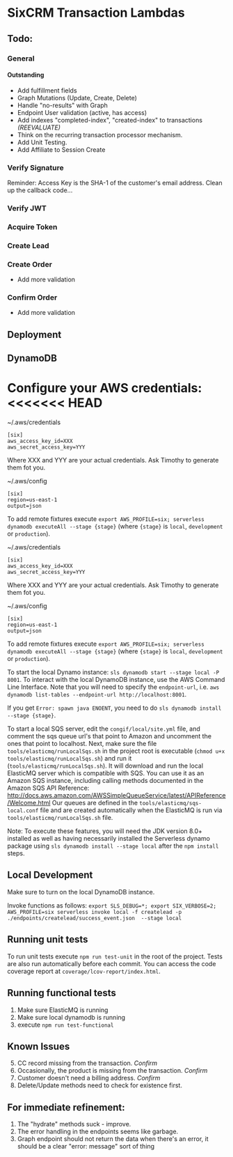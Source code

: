 # SixCRM Transaction Lambdas

## Todo:

### General

#### Outstanding

-  Add fulfillment fields
-  Graph Mutations (Update, Create, Delete)
-  Handle "no-results" with Graph
-  Endpoint User validation (active, has access)
-  Add indexes "completed-index", "created-index" to transactions *(REEVALUATE)*
-  Think on the recurring transaction processor mechanism.
-  Add Unit Testing.
-  Add Affiliate to Session Create


### Verify Signature

Reminder:  Access Key is the SHA-1  of the customer's email address.
Clean up the callback code...

### Verify JWT

### Acquire Token

### Create Lead

### Create Order

* Add more validation

### Confirm Order

* Add more validation

## Deployment

## DynamoDB

Configure your AWS credentials:
<<<<<<< HEAD
=======

~/.aws/credentials
```
[six]
aws_access_key_id=XXX
aws_secret_access_key=YYY
```
Where XXX and YYY are your actual credentials. Ask Timothy to generate them fot you.

~/.aws/config
```
[six]
region=us-east-1
output=json
```

To add remote fixtures execute `export AWS_PROFILE=six; serverless dynamodb executeAll --stage {stage}` (where `{stage}` is `local`, `development` or `production`).

~/.aws/credentials
```
[six]
aws_access_key_id=XXX
aws_secret_access_key=YYY
```
Where XXX and YYY are your actual credentials. Ask Timothy to generate them fot you.

~/.aws/config
```
[six]
region=us-east-1
output=json
```

To add remote fixtures execute `export AWS_PROFILE=six; serverless dynamodb executeAll --stage {stage}` (where `{stage}` is `local`, `development` or `production`).

To start the local Dynamo instance: `sls dynamodb start --stage local -P 8001`.  To interact with the local DynamoDB instance, use the AWS Command Line Interface.  Note that you will need to specify the `endpoint-url`, i.e. `aws dynamodb list-tables --endpoint-url http://localhost:8001`.

If you get `Error: spawn java ENOENT`, you need to do `sls dynamodb install --stage {stage}`.
 
To start a local SQS server, edit the `congif/local/site.yml` file, and comment the sqs queue url's that point to Amazon and
uncomment the ones that point to localhost. Next, make sure the file `tools/elasticmq/runLocalSqs.sh` in the project root is executable (`chmod u+x tools/elasticmq/runLocalSqs.sh`)
and run it (`tools/elasticmq/runLocalSqs.sh`). It will download and run the local ElasticMQ server which is compatible with SQS.
You can use it as an Amazon SQS instance, including calling methods documented in the Amazon SQS API Reference: http://docs.aws.amazon.com/AWSSimpleQueueService/latest/APIReference/Welcome.html
Our queues are defined in the `tools/elasticmq/sqs-local.conf` file and are created automatically when the ElasticMQ is run via `tools/elasticmq/runLocalSqs.sh` file.

Note:  To execute these features, you will need the JDK version 8.0+ installed as well as having necessarily installed the Serverless dynamo package using `sls dynamodb install --stage local` after the `npm install` steps.

## Local Development

Make sure to turn on the local DynamoDB instance.

Invoke functions as follows: `export SLS_DEBUG=*; export SIX_VERBOSE=2; AWS_PROFILE=six serverless invoke local -f createlead -p ./endpoints/createlead/success_event.json  --stage local`

## Running unit tests

To run unit tests execute `npm run test-unit` in the root of the project. Tests are also run automatically before each
commit. You can access the code coverage report at `coverage/lcov-report/index.html`.

## Running functional tests
1. Make sure ElasticMQ is running
1. Make sure local dynamodb is running
1. execute `npm run test-functional`

## Known Issues

5.  CC record missing from the transaction. *Confirm*
6.  Occasionally, the product is missing from the transaction. *Confirm*
7.  Customer doesn't need a billing address. *Confirm*
8.  Delete/Update methods need to check for existence first.

## For immediate refinement:

1.  The "hydrate" methods suck -  improve.
2.  The error handling in the endpoints seems like garbage.
3.  Graph endpoint should not return the data when there's an error, it should be a clear "error: message" sort of thing


